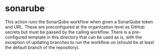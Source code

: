 # sonarube

This action runs the SonarQube workflow when given a SonarQube token and URL. These are preconfigured at the organization level as GitHub secrets but must be passed by the calling workflow. There is a pre-configured template in this directory that can be used as is, with the exception of updating branches to run the workflow on (should be at least the default branch of the repository).
